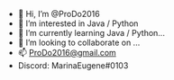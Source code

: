 - 👋 Hi, I’m @ProDo2016
- 👀 I’m interested in Java / Python
- 🌱 I’m currently learning Java / Python...
- 💞️ I’m looking to collaborate on ...
- 📫 ProDo2016@gmail.com
- Discord: MarinaEugene#0103

<!---
ProDo2016/ProDo2016 is a ✨ special ✨ repository because its `README.md` (this file) appears on your GitHub profile.
You can click the Preview link to take a look at your changes.
--->
